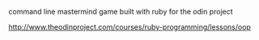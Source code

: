 command line mastermind game built with ruby for the odin project

http://www.theodinproject.com/courses/ruby-programming/lessons/oop
